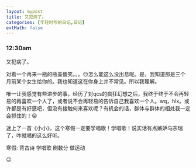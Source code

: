 ```yaml
---
layout: mypost
title: 又犯病了。
categories: [年轻时写的日记,日记]
extMath: false
---
```

### 12:30am

又犯病了。

对着一个再来一瓶的瓶盖傻笑。。。😔怎么能这么没出息呢。是，我知道那是三个月前某个女生给你的。我也知道这在你身上并不常见。所以我理解。

唯一让我感觉有些进步的事，经历了对qcs的疯狂幻想之后，我终于终于不会再轻易的再喜欢一个人了，或者说不会再轻易的告诉自己我喜欢一个人。wq，hlx。或许都是有好感吧，但没有接触何来喜欢呢？有机会的话，群体与群体的相处我一定会抓住的！😝

迷上了一首《小小》，这个寒假一定要学唱歌！学唱歌！说实话有点嫉妒马宗瑞了，咋就唱的这么好听。

寒假: 背古诗 学唱歌 刷数分 做运动

😉

